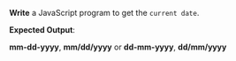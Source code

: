 **Write** a JavaScript program to get the `current date`.

**Expected Output**:

**mm-dd-yyyy**, **mm/dd/yyyy** or **dd-mm-yyyy**, **dd/mm/yyyy**
